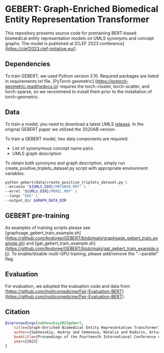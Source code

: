 # GEBERT: Graph-Enriched Biomedical Entity Representation Transformer

This repository presents source code for pretraining BERT-based biomedical entity representation models on UMLS synonyms and concept graphs. The model is published at [CLEF 2023 conference] (https://clef2023.clef-initiative.eu/). 


## Dependencies

To train GEBERT, we used Python version 3.10. Required packages are listed in requirements.txt file. [PyTorch geometric] (https://pytorch-geometric.readthedocs.io) requires the torch-cluster, torch-scatter, and torch-sparse, so we recommend to install them prior to the installation of torch-geometric.

## Data

To train a model, you need to download a latest UMLS [release](https://www.nlm.nih.gov/research/umls/licensedcontent/umlsknowledgesources.html). In the original GEBERT paper we utilized the 2020AB version.

To train a GEBERT model, two data components are required:

* List of synonymous concept name pairs. 
* UMLS graph description

To obtain both synonyms and graph description, simply run create_positive_triplets_dataset.py script with appropriate environment variables:


```bash
python gebert/data/create_positive_triplets_dataset.py \
--mrconso "${UMLS_DIR}/MRCONSO.RRF" \
--mrrel "${UMLS_DIR}/MRREL.RRF" \
--langs "ENG" \
--output_dir $GRAPH_DATA_DIR 
```

## GEBERT pre-training

As examples of training scripts please see [graphsage_gebert_train_example.sh] (https://github.com/Andoree/GEBERT/blob/main/graphsage_gebert_train_example.sh) and [gat_gebert_train_example.sh] (https://github.com/Andoree/GEBERT/blob/main/gat_gebert_train_example.sh). To enable/disable multi-GPU training, please add/remove the "--parallel" flag. 

## Evaluation

For evaluation, we adopted the evaluation code and data from [https://github.com/insilicomedicine/Fair-Evaluation-BERT] (https://github.com/insilicomedicine/Fair-Evaluation-BERT).


## Citation


```bibtex
@inproceedings{sakhovskiy2023gebert,
	title={Graph-Enriched Biomedical Entity Representation Transformer},
	author={Sakhovskiy, Andrey and Semenova, Natalia and Kadurin, Artur and Tutubalina, Elena},
	booktitle={Proceedings of the Fourteenth International Conference of the CLEF Association (CLEF 2023)},
	year={2023}
}
```
